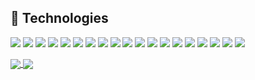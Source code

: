 
## 🔧 Technologies
![](https://img.shields.io/badge/Ubuntu-E95420?style=for-the-badge&logo=ubuntu&logoColor=white)
![](https://img.shields.io/badge/Windows-0078D6?style=for-the-badge&logo=windows&logoColor=white)
![](https://img.shields.io/badge/Pop!__OS-48B9C7?style=for-the-badge&logo=popos&logoColor=fff)
![](https://img.shields.io/badge/Go-%2300ADD8.svg?style=for-the-badge&logo=go&logoColor=white)
![](https://img.shields.io/badge/C-00599C?style=for-the-badge&logo=c&logoColor=white)
![](https://img.shields.io/badge/C++-%2300599C.svg?style=for-the-badge&logo=c%2B%2B&logoColor=white)
![](https://img.shields.io/badge/Markdown-%23000000.svg?style=for-the-badge&logo=markdown&logoColor=white)
![](https://img.shields.io/badge/Rust-%23000000.svg?e&style=for-the-badge&logo=rust&logoColor=white)
![](https://img.shields.io/badge/Python-3776AB?style=for-the-badge&logo=python&logoColor=fff)
![](https://img.shields.io/badge/NumPy-4DABCF?style=for-the-badge&logo=numpy&logoColor=white&color=blue&labelColor=black)
![](https://img.shields.io/badge/Lua-%232C2D72.svg?style=for-the-badge&logo=lua&logoColor=white)
![](https://img.shields.io/badge/Makefile-informational?style=for-the-badge&logo=GNU&logoColor=white&color=blue&labelColor=black)
![](https://img.shields.io/badge/Bash-informational?style=for-the-badge&logo=gnu-bash&logoColor=white&color=blue&labelColor=black)
![](https://img.shields.io/badge/PowerShell-informational?style=for-the-badge&logo=powershell&logoColor=white&color=blue&labelColor=black)
![](https://img.shields.io/badge/Docker-informational?style=for-the-badge&logo=docker&logoColor=white&color=blue&labelColor=black)
![](https://img.shields.io/badge/Neovim-57A143?style=for-the-badge&logo=neovim&logoColor=fff)
![](https://img.shields.io/badge/Obsidian-%23483699.svg?style=for-the-badge&logo=obsidian&logoColor=white)
![](https://img.shields.io/badge/Vim-%2311AB00.svg?style=for-the-badge&logo=vim&logoColor=white)
![](https://custom-icon-badges.demolab.com/badge/Visual%20Studio%20Code-0078d7.svg?style=for-the-badge&logo=vsc&logoColor=white)



<a href="https://github.com/papa0four">
  <img align="center" src="https://github-readme-stats.vercel.app/api?username=papa0four&show_icons=true&theme=tokyonight" />
</a>
<a href="https://github.com/papa0four">
  <img align="center" src="https://github-readme-stats.vercel.app/api/top-langs/?username=papa0four&layout=compact&theme=tokyonight&langs_count=8&size_weight=0.5&count_weight=0.5&hide=javascript,HTML,PostScript,CSS&role=OWNER,COLLABORATOR,ORGANIZATION_MEMBER" />
</a>
